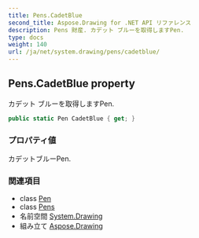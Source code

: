 ```yaml
---
title: Pens.CadetBlue
second_title: Aspose.Drawing for .NET API リファレンス
description: Pens 財産. カデット ブルーを取得しますPen.
type: docs
weight: 140
url: /ja/net/system.drawing/pens/cadetblue/
---
```

## Pens.CadetBlue property

カデット ブルーを取得しますPen.

```csharp
public static Pen CadetBlue { get; }
```

### プロパティ値

カデットブルーPen.

### 関連項目

* class [Pen](../../pen/)
* class [Pens](../)
* 名前空間 [System.Drawing](../../pens/)
* 組み立て [Aspose.Drawing](../../../)


